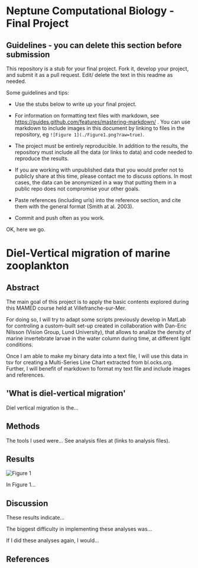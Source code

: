 # Neptune Computational Biology - Final Project

## Guidelines - you can delete this section before submission

This repository is a stub for your final project. Fork it, develop your project, and submit it as a pull request. Edit/ delete the text in this readme as needed.

Some guidelines and tips:

- Use the stubs below to write up your final project.

- For information on formatting text files with markdown, see https://guides.github.com/features/mastering-markdown/ . You can use markdown to include images in this document by linking to files in the repository, eg `![Figure 1](./Figure1.png?raw=true)`.

- The project must be entirely reproducible. In addition to the results, the repository must include all the data (or links to data) and code needed to reproduce the results.

- If you are working with unpublished data that you would prefer not to publicly share at this time, please contact me to discuss options. In most cases, the data can be anonymized in a way that putting them in a public repo does not compromise your other goals.

- Paste references (including urls) into the reference section, and cite them with the general format (Smith at al. 2003).

- Commit and push often as you work.

OK, here we go.

# Diel-Vertical migration of marine zooplankton

## Abstract

The main goal of this project is to apply the basic contents explored during this MAMED course held at Villefranche-sur-Mer. 

For doing so, I will try to adapt some scripts previously develop in MatLab for controling a custom-built set-up created in collaboration with Dan-Eric Nilsson (Vision Group, Lund University), that allows to analize the density of marine invertebrate larvae in the water column during time, at different light conditions. 

Once I am able to make my binary data into a text file, I will use this data in tsv for creating a Multi-Series Line Chart extracted from bl.ocks.org. Further, I will benefit of markdown to format my text file and include images and references.


## 'What is diel-vertical migration'

Diel vertical migration is the...

## Methods

The tools I used were... See analysis files at (links to analysis files).

## Results

![Figure 1](./Figure1.png?raw=true)

In Figure 1...

## Discussion

These results indicate...

The biggest difficulty in implementing these analyses was...

If I did these analyses again, I would...

## References


